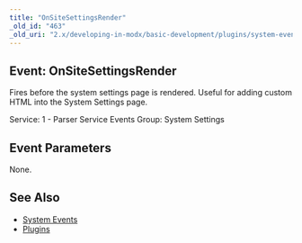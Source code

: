 ```yaml
---
title: "OnSiteSettingsRender"
_old_id: "463"
_old_uri: "2.x/developing-in-modx/basic-development/plugins/system-events/onsitesettingsrender"
---
```


## Event: OnSiteSettingsRender

Fires before the system settings page is rendered. Useful for adding custom HTML into the System Settings page.

Service: 1 - Parser Service Events 
Group: System Settings

## Event Parameters

None.

## See Also

- [System Events](extending-modx/plugins/system-events "System Events")
- [Plugins](extending-modx/plugins "Plugins")